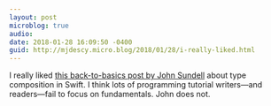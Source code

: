 ```yaml
---
layout: post
microblog: true
audio: 
date: 2018-01-28 16:09:50 -0400
guid: http://mjdescy.micro.blog/2018/01/28/i-really-liked.html
---
```

I really liked [this back-to-basics post by John Sundell](https://www.swiftbysundell.com/posts/composing-types-in-swift) about type composition in Swift. I think lots of programming tutorial writers—and readers—fail to focus on fundamentals. John does not.
